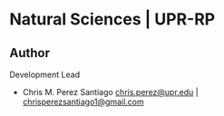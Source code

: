 #  Natural Sciences | UPR-RP


**Author**
-----------------
Development Lead

 - Chris M. Perez Santiago   chris.perez@upr.edu | chrisperezsantiago1@gmail.com
